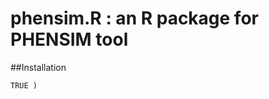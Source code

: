 # phensim.R : an R package for PHENSIM tool

##Installation

```install . packages ( path , type =" source ", verbose = FALSE , quiet =
TRUE )
```


